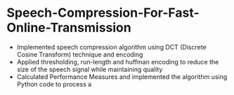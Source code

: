 # Speech-Compression-For-Fast-Online-Transmission
- Implemented speech compression algorithm using DCT (Discrete Cosine Transform) technique and encoding
- Applied thresholding, run-length and huffman encoding to reduce the size of the speech signal while maintaining quality
- Calculated Performance Measures and implemented the algorithm using Python code to process a
